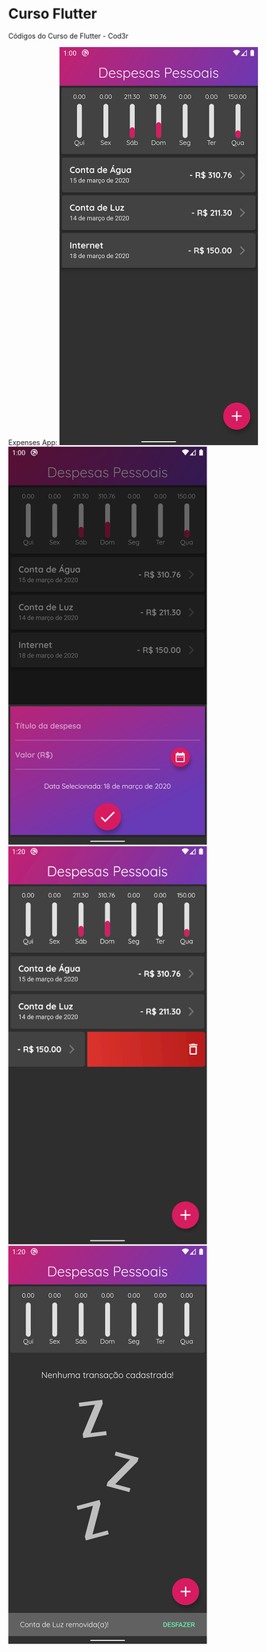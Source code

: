 # Curso Flutter
Códigos do Curso de Flutter - Cod3r

Expenses App:
![Screenshot1](https://github.com/lobobranco/curso_flutter/blob/master/expenses/screenshots/Screenshot1.png)
![Screenshot2](https://github.com/lobobranco/curso_flutter/blob/master/expenses/screenshots/Screenshot2.png)
![Screenshot3](https://github.com/lobobranco/curso_flutter/blob/master/expenses/screenshots/Screenshot3.png)
![Screenshot4](https://github.com/lobobranco/curso_flutter/blob/master/expenses/screenshots/Screenshot4.png)
